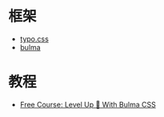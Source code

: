 框架
=======

- [typo.css](https://github.com/sofish/typo.css)
- [bulma](https://github.com/jgthms/bulma)


# 教程

- [Free Course: Level Up 🍄 With Bulma CSS](https://medium.freecodecamp.org/free-course-level-up-with-bulma-css-d82dcb4b980a)

